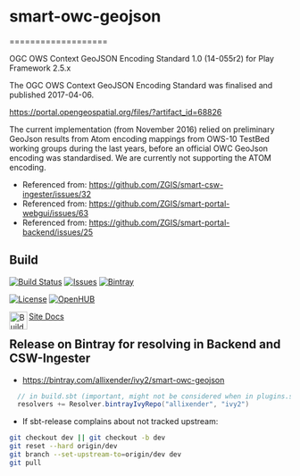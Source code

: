 # smart-owc-geojson
===================

OGC OWS Context GeoJSON Encoding Standard 1.0 (14-055r2) for Play Framework 2.5.x

The OGC OWS Context GeoJSON Encoding Standard was finalised and published 2017-04-06.

https://portal.opengeospatial.org/files/?artifact_id=68826

The current implementation (from November 2016) relied on preliminary GeoJson 
results from Atom encoding mappings from OWS-10 TestBed working groups during 
the last years, before an official OWC GeoJson encoding was standardised. 
We are currently not supporting the ATOM encoding.

- Referenced from: https://github.com/ZGIS/smart-csw-ingester/issues/32
- Referenced from: https://github.com/ZGIS/smart-portal-webgui/issues/63
- Referenced from: https://github.com/ZGIS/smart-portal-backend/issues/25   

## Build

[![Build Status][build-status-badge]][build-status-url]
[![Issues][issues-badge]][issues-url]
[![Bintray](https://img.shields.io/bintray/v/allixender/ivy2/smart-owc-geojson.svg)](https://bintray.com/allixender/ivy2/smart-owc-geojson)

[![License][license-badge]][license-url]
[![OpenHUB](https://www.openhub.net/p/smart-owc-geojson/widgets/project_thin_badge.gif)](https://www.openhub.net/p/smart-owc-geojson)
 
[build-status-badge]: https://img.shields.io/travis/ZGIS/smart-owc-geojson.svg?style=flat-square
[build-status-url]: https://travis-ci.org/ZGIS/smart-owc-geojson
[issues-badge]: https://img.shields.io/github/issues/ZGIS/smart-owc-geojson.svg?style=flat-square
[issues-url]: https://github.com/ZGIS/smart-owc-geojson/issues
[license-badge]: https://img.shields.io/badge/License-Apache%202-blue.svg?style=flat-square
[license-url]: LICENSE

<p><a href="https://api.travis-ci.org/repos/ZGIS/smart-owc-geojson/builds.atom"><img src="https://upload.wikimedia.org/wikipedia/en/4/43/Feed-icon.svg" align="left" height="32" width="32" alt="Builds Feed"></a></p>

[Site Docs](https://zgis.github.io/smart-owc-geojson/)

## Release on Bintray for resolving in Backend and CSW-Ingester

- https://bintray.com/allixender/ivy2/smart-owc-geojson

```scala
  // in build.sbt (important, might not be considered when in plugins.sbt)
  resolvers += Resolver.bintrayIvyRepo("allixender", "ivy2")
```

- If sbt-release complains about not tracked upstream:

```bash
git checkout dev || git checkout -b dev
git reset --hard origin/dev
git branch --set-upstream-to=origin/dev dev
git pull
```
